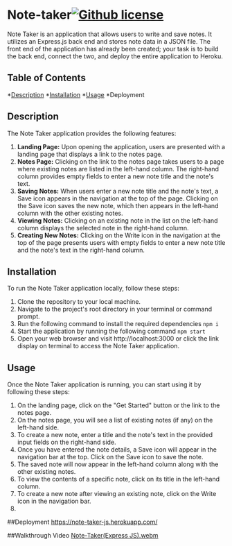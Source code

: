 # Note-taker[![Github license](https://img.shields.io/badge/license-MIT-blue.svg)](https://opensource.org/licenses/MIT)

Note Taker is an application that allows users to write and save notes. It utilizes an Express.js back end and stores note data in a JSON file. The front end of the application has already been created; your task is to build the back end, connect the two, and deploy the entire application to Heroku.

## Table of Contents
*[Description](#description)
*[Installation](#installation)
*[Usage](#usage)
*Deployment

## Description
The Note Taker application provides the following features:

1. **Landing Page:** Upon opening the application, users are presented with a landing page that displays a link to the notes page.
2. **Notes Page:** Clicking on the link to the notes page takes users to a page where existing notes are listed in the left-hand column. The right-hand column provides empty fields to enter a new note title and the note's text.
3. **Saving Notes:** When users enter a new note title and the note's text, a Save icon appears in the navigation at the top of the page. Clicking on the Save icon saves the new note, which then appears in the left-hand column with the other existing notes.
4. **Viewing Notes:** Clicking on an existing note in the list on the left-hand column displays the selected note in the right-hand column.
5. **Creating New Notes:** Clicking on the Write icon in the navigation at the top of the page presents users with empty fields to enter a new note title and the note's text in the right-hand column.

## Installation
To run the Note Taker application locally, follow these steps:

1. Clone the repository to your local machine.
2. Navigate to the project's root directory in your terminal or command prompt.
3. Run the following command to install the required dependencies
`npm i`
4. Start the application by running the following command
`npm start`
5. Open your web browser and visit http://localhost:3000 or click the link display on terminal to access the Note Taker application.

## Usage
Once the Note Taker application is running, you can start using it by following these steps:

1. On the landing page, click on the "Get Started" button or the link to the notes page.
2. On the notes page, you will see a list of existing notes (if any) on the left-hand side.
3. To create a new note, enter a title and the note's text in the provided input fields on the right-hand side.
4. Once you have entered the note details, a Save icon will appear in the navigation bar at the top. Click on the Save icon to save the note.
5. The saved note will now appear in the left-hand column along with the other existing notes.
6. To view the contents of a specific note, click on its title in the left-hand column.
7. To create a new note after viewing an existing note, click on the Write icon in the navigation bar.
8. 
##Deployment
https://note-taker-js.herokuapp.com/

##Walkthrough Video 
[Note-Taker(Express JS).webm](https://github.com/JessFarron/note-taker/assets/126412050/af75f566-c290-4acc-867d-8d1de45ad631)
